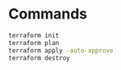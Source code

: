 # Commands
```bash
terraform init
terraform plan
terraform apply -auto-approve
terraform destroy
```